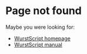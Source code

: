 # Page not found

Maybe you were looking for:

- [WurstScript homepage](https://wurstscript.github.io/WurstScript/)
- [WurstScript manual](https://wurstscript.github.io/WurstScript/manual.html)
